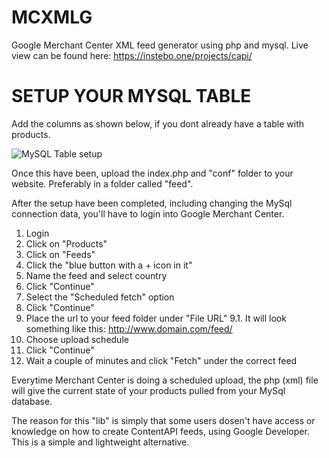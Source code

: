 # MCXMLG
Google Merchant Center XML feed generator using php and mysql.
Live view can be found here: https://instebo.one/projects/capi/

# SETUP YOUR MYSQL TABLE
Add the columns as shown below, if you dont already have a table with products.

![MySQL Table setup](http://instebo.one/projects/capi/7aA2DuKx5g8.png)

Once this have been, upload the index.php and "conf" folder to your website. Preferably in a folder called "feed".

After the setup have been completed, including changing the MySql connection data, you'll have to login into Google Merchant Center.

1. Login
2. Click on "Products"
3. Click on "Feeds"
4. Click the "blue button with a + icon in it"
5. Name the feed and select country
6. Click "Continue"
7. Select the "Scheduled fetch" option
8. Click "Continue"
9. Place the url to your feed folder under "File URL"
9.1. It will look something like this: http://www.domain.com/feed/
10. Choose upload schedule
11. Click "Continue"
12. Wait a couple of minutes and click "Fetch" under the correct feed

Everytime Merchant Center is doing a scheduled upload, the php (xml) file will give the current state of your products pulled from your MySql database.

The reason for this "lib" is simply that some users dosen't have access or knowledge on how to create ContentAPI feeds, using Google Developer. This is a simple and lightweight alternative.
